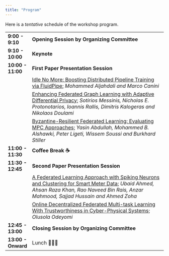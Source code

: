 ```yaml
---
title: "Program"
---
```


Here is a <i>tentative</i> schedule of the workshop program.


<table>
    <col width="15%" />
    <col width="85%" />
    <tr>
        <td><b>9:00 - 9:10</b></td>
        <td><b>Opening Session by Organizing Committee</b></td>
    </tr>
    <tr>
        <td><b>9:10 - 10:00</b></td>
        <td><b>Keynote</b></td>
    </tr>
    <tr>
        <td><b>10:00 - 11:00</b></td>
        <td><b>First Paper Presentation Session</td>
    </tr>
    <tr>
        <td></td>
        <td><u>Idle No More: Boosting Distributed Pipeline Training via FluidPipe;</u> <i>Mohammed Aljahdali and Marco Canini</i></td>
    </tr>
    <tr>
        <td></td>
        <td><u>Enhancing Federated Graph Learning with Adaptive Differential Privacy;</u> <i>Sotiriοs Messinis, Nicholas Ε. Protonotarios, Ioannis Rallis, Dimitris Kalogeras and Nikolaos Doulami</i></td> 
    </tr>       
    <tr>
        <td></td>
        <td><u>Byzantine-Resilient Federated Learning: Evaluating MPC Approaches;</u> <i>Yasin Abdullah, Mohammed B. Alshawki, Peter Ligeti, Wissem Soussi and Burkhard Stiller</i></td>
    </tr>
    <tr>
        <td><b>11:00 - 11:30</b></td>
        <td><b>Coffee Break ☕</b></td>
    </tr>
    <tr>
        <td><b>11:30 - 12:45</b></td>
        <td><b>Second Paper Presentation Session</b></td>
    </tr>
    <tr>
        <td></td>
        <td><u>A Federated Learning Approach with Spiking Neurons and Clustering for Smart Meter Data;</u> <i>Ubaid Ahmed, Ahsan Raza Khan, Rao Naveed Bin Rais, Anzar Mahmood, Sajjad Hussain and Ahmed Zoha</i></td>
    </tr>
        <tr>
        <td></td>
        <td><u>Online Decentralized Federated Multi-task Learning With Trustworthiness in Cyber-Physical Systems;</u> <i>Olusola Odeyomi</i></td>
    </tr>
    <tr>
        <td><b>12:45 - 13:00</b></td>
        <td><b>Closing Session by Organizing Committee</b></td>
    </tr>
    <tr>
        <td><b>13:00 - Onward</b></td>
        <td>Lunch 🍕🍕🍕</td>
    </tr>
 </table>